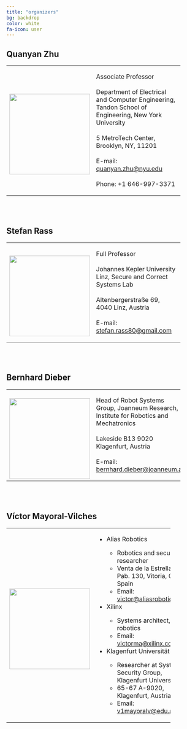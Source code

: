 ```yaml
---
title: "organizers"
bg: backdrop
color: white
fa-icon: user
---
```




## Quanyan Zhu

<!---
<img style="float: left;" src="{{ site.baseurl }}{{ post.url }}/img/quanyan.png" width="200px">

Associate Professor

Department of Electrical and Computer Engineering, Tandon School of Engineering, New York University

5 MetroTech Center, Brooklyn, NY, 11201

E-mail: [quanyan.zhu@nyu.edu](mailto:quanyan.zhu@nyu.edu)

Phone: +1 646-997-3371
--->

<table style="width:90%">
  <tr>
    <td> <br/> <img src="{{ site.baseurl }}{{ post.url }}/img/quanyan.png" width="210px"> </td>
    <td><p> Associate Professor
      <br/><br/> Department of Electrical and Computer Engineering, Tandon School of Engineering, New York University
      <br/><br/> 5 MetroTech Center, Brooklyn, NY, 11201
      <br/><br/> E-mail: <a href="quanyan.zhu@nyu.edu">quanyan.zhu@nyu.edu</a>
      <br/><br/> Phone: +1 646-997-3371
    </p></td>
  </tr>
</table>



<div style="clear:both">&nbsp;</div> <div style="clear:both">&nbsp;</div>

## Stefan Rass

<!---
<img style="float: left;" src="{{ site.baseurl }}{{ post.url }}/img/stefan.jpg" width="200px">

Full Professor

Johannes Kepler University Linz, Secure and Correct Systems Lab

Altenbergerstraße 69, 4040 Linz, Austria

Email: [stefan.rass80@gmail.com](mailto:stefan.rass80@gmail.com)
--->

<table style="width:90%">
  <tr>
    <td> <br/> <img src="{{ site.baseurl }}{{ post.url }}/img/stefan.jpg" width="210px"> </td>
    <td><p> Full Professor
      <br/><br/> Johannes Kepler University Linz, Secure and Correct Systems Lab
      <br/><br/> Altenbergerstraße 69, 4040 Linz, Austria
      <br/><br/> E-mail: <a href="stefan.rass80@gmail.com">stefan.rass80@gmail.com</a>
    </p></td>
  </tr>
</table>


<div style="clear:both">&nbsp;</div> <div style="clear:both">&nbsp;</div>

## Bernhard Dieber

<!---
<img style="float: left;" src="{{ site.baseurl }}{{ post.url }}/img/bernhard.png" width="200px">

Head of Robot Systems Group, Joanneum Research, Institute for Robotics and Mechatronics

Lakeside B13 9020 Klagenfurt, Austria

Email: [bernhard.dieber@joanneum.at](mailto:bernhard.dieber@joanneum.at)
--->

<table style="width:90%">
  <tr>
    <td> <br/> <img src="{{ site.baseurl }}{{ post.url }}/img/bernhard.jpg" width="210px"> </td>
    <td><p> Head of Robot Systems Group, Joanneum Research, Institute for Robotics and Mechatronics
      <br/><br/> Lakeside B13 9020 Klagenfurt, Austria
      <br/><br/> E-mail: <a href="bernhard.dieber@joanneum.at">bernhard.dieber@joanneum.at</a>
    </p></td>
  </tr>
</table>




<div style="clear:both">&nbsp;</div> <div style="clear:both">&nbsp;</div>

## Víctor Mayoral-Vilches

<!---<img style="float: left;" src="{{ site.baseurl }}{{ post.url }}/img/victor.jpg" width="210px">

- Alias Robotics
  - Robotics and security researcher
  - Venta de la Estrella 6, Pab. 130, Vitoria, 01006 Spain
  - Email: [victor@aliasrobotics.com](mailto:victor@aliasrobotics.com)

- Xilinx
  - Systems architect, robotics
  - Email: [victorma@xilinx.com](mailto:victorma@xilinx.com)

- Klagenfurt Universität
  - Researcher at System Security Group, Klagenfurt Universität,
  - 65-67 A-9020, Klagenfurt, Austria
  - Email: [v1mayoralv@edu.aau.at](mailto:v1mayoralv@edu.aau.at)
--->

<table style="width:85%">
  <tr>
    <td> <br/>  <img src="{{ site.baseurl }}{{ post.url }}/img/victor.jpg" width="210px"> </td>
    <td><ul>
      <li>Alias Robotics</li>
        <ul>  
          <li> Robotics and security researcher </li>
          <li> Venta de la Estrella 6, Pab. 130, Vitoria, 01006 Spain </li>
          <li> Email: <a href="mailto:victor@aliasrobotics.com">victor@aliasrobotics.com</a> </li>
        </ul>
      <li>Xilinx</li>
        <ul>
            <li> Systems architect, robotics </li>
            <li> Email: <a href="mailto:victorma@xilinx.com">victorma@xilinx.com</a> </li>
        </ul>
      <li>Klagenfurt Universität</li>
        <ul>
          <li> Researcher at System Security Group, Klagenfurt Universität </li>
          <li> 65-67 A-9020, Klagenfurt, Austria </li>
          <li> Email: <a href="mailto:v1mayoralv@edu.aau.at">v1mayoralv@edu.aau.at</a></li>
        </ul>
    </ul></td>
  </tr>
</table>
